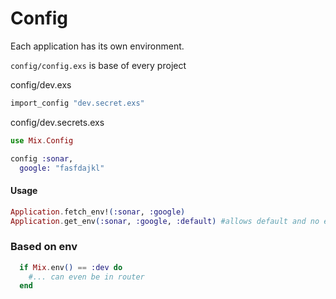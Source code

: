 # Config

Each application has its own environment. 

`config/config.exs`  is base of every project 

config/dev.exs

```elixir
import_config "dev.secret.exs"
```

config/dev.secrets.exs

```elixir
use Mix.Config

config :sonar,
  google: "fasfdajkl"
```

#### Usage

```elixir
Application.fetch_env!(:sonar, :google)
Application.get_env(:sonar, :google, :default) #allows default and no error if key doesn't exist
```

### Based on env

```elixir
  if Mix.env() == :dev do
    #... can even be in router
  end
```

